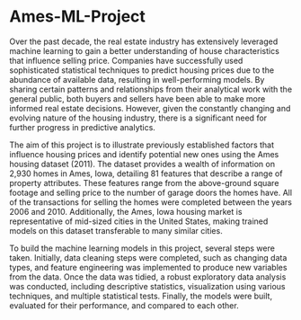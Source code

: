# Ames-ML-Project
  Over the past decade, the real estate industry has extensively leveraged machine learning to gain a better understanding of house characteristics that influence selling price. Companies have successfully used sophisticated statistical techniques to predict housing prices due to the abundance of available data, resulting in well-performing models. By sharing certain patterns and relationships from their analytical work with the general public, both buyers and sellers have been able to make more informed real estate decisions. However, given the constantly changing and evolving nature of the housing industry, there is a significant need for further progress in predictive analytics.

  The aim of this project is to illustrate previously established factors that influence housing prices and identify potential new ones using the Ames housing dataset (2011). The dataset provides a wealth of information on 2,930 homes in Ames, Iowa, detailing 81 features that describe a range of property attributes. These features range from the above-ground square footage and selling price to the number of garage doors the homes have. All of the transactions for selling the homes were completed between the years 2006 and 2010. Additionally, the Ames, Iowa housing market is representative of mid-sized cities in the United States, making trained models on this dataset transferable to many similar cities.

  To build the machine learning models in this project, several steps were taken. Initially, data cleaning steps were completed, such as changing data types, and feature engineering was implemented to produce new variables from the data. Once the data was tidied, a robust exploratory data analysis was conducted, including descriptive statistics, visualization using various techniques, and multiple statistical tests. Finally, the models were built, evaluated for their performance, and compared to each other.

